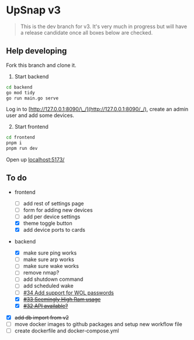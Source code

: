 # UpSnap v3

> This is the dev branch for v3. It's very much in progress but will have a release candidate once all boxes below are checked.

## Help developing

Fork this branch and clone it.

1. Start backend

```sh
cd backend
go mod tidy
go run main.go serve
```

Log in to [http://127.0.0.1:8090/\_/](http://127.0.0.1:8090/_/), create an admin user and add some devices.

2. Start frontend

```sh
cd frontend
pnpm i
pnpm run dev
```

Open up [localhost:5173/](localhost:5173/)

## To do

- frontend

  - [ ] add rest of settings page
  - [ ] form for adding new devices
  - [ ] add per device settings
  - [x] theme toggle button
  - [x] add device ports to cards

- backend

  - [x] make sure ping works
  - [ ] make sure arp works
  - [ ] make sure wake works
  - [ ] remove nmap?
  - [ ] add shutdown command
  - [ ] add scheduled wake
  - [ ] [#34 Add support for WOL passwords](https://github.com/seriousm4x/UpSnap/issues/34)
  - [x] [~~#33 Seemingly High Ram usage~~](https://github.com/seriousm4x/UpSnap/issues/33)
  - [x] [~~#32 API available?~~](https://github.com/seriousm4x/UpSnap/issues/32)

- [x] ~~add db import from v2~~
- [ ] move docker images to github packages and setup new workflow file
- [ ] create dockerfile and docker-compose.yml
